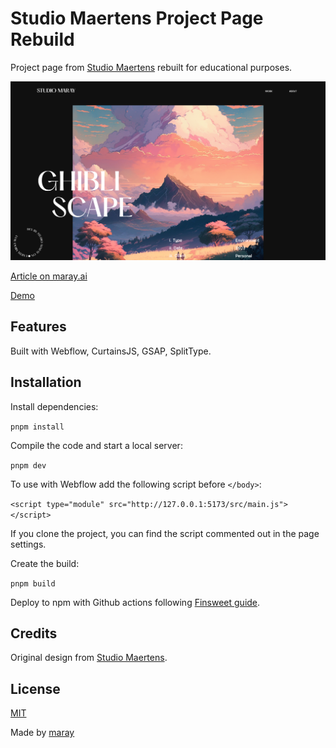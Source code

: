 # Studio Maertens Project Page Rebuild

Project page from [Studio Maertens](https://studiomaertens.com/project/orb1) rebuilt for educational purposes.

![Example Image](./src/images/maertens-cover.png)

[Article on maray.ai](https://maray.ai/)

[Demo]()

## Features

Built with Webflow, CurtainsJS, GSAP, SplitType.

## Installation

Install dependencies:

`pnpm install`

Compile the code and start a local server:

`pnpm dev`

To use with Webflow add the following script before `</body>`:

`<script type="module" src="http://127.0.0.1:5173/src/main.js"></script>`

If you clone the project, you can find the script commented out in the page settings.

Create the build:

`pnpm build`

Deploy to npm with Github actions following [Finsweet guide](https://github.com/finsweet/developer-starter#cicd).

## Credits

Original design from [Studio Maertens](https://studiomaertens.com/project/orb1).

## License

[MIT](./LICENSE)

Made by [maray](https://maray.ai)
